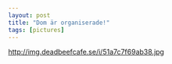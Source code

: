 ```yaml
---
layout: post
title: "Dom är organiserade!"
tags: [pictures]
---
```


http://img.deadbeefcafe.se/i/51a7c7f69ab38.jpg